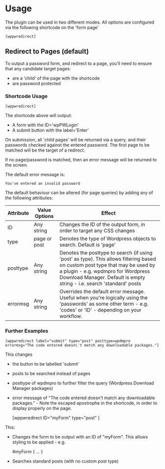 # Usage

The plugin can be used in two different modes.  All options are configured via the following shortcode on the 'form page'

    [wppwredirect]

## Redirect to Pages (default)

To output a password form, and redirect to a page, you'll need to ensure that any candidate target pages:

- are a 'child' of the page with the shortcode
- are password protected

### Shortcode Usage

    [wppwredirect]

The shortcode above will output:

- A form with the ID='wpPWLogin'
- A submit button with the label='Enter'

On submission, all 'child pages' will be returned via a query, and their passwords checked against the entered password.  The first page to be matched will be the target of a redirect.  

If no page/password is matched, then an error message will be returned to the screen.  

The default error message is:

    You've entered an invalid password

The default behaviour can be altered (for page queries) by adding any of the following attributes:

|Attribute|Value Options|Effect|
|---------|-------------|------|
|ID       |Any string   |Changes the ID of the output form, in order to target any CSS changes |
|type   | page or post |Denotes the type of Wordpress objects to search.  Default is 'page' |
|posttype| Any string |Denotes the posttype to search (if using 'post' as type).  This allows filtering based on custom post type that may be used by a plugin - e.g. wpdmpro for Wordpress Download Manager.  Default is empty string - i.e. search 'standard' posts |
|errormsg|Any string |Overrides the default error message.  Useful when you're logically using the 'passwords' as some other term - e.g. 'codes' or 'ID' - depending on your workflow. |

### Further Examples

    [wppwredirect label="submit" type="post" posttype=wpdmpro errormsg="The code entered doesn\'t match any downloadable packages."]

This changes 
- the button to be labelled 'submit'
- posts to be searched instead of pages
- posttype of wpdmpro to further filter the query (Wordpress Download Manager packages)
- error message of "The code entered doesn't match any downloadable packages."  - Note the escaped apostrophe in the shortcode, in order to display properly on the page.

    [wppwredirect ID="myForm" type="post" ]

This:

- Changes the form to be output with an ID of "myForm".  This allows styling to be applied - e.g. 

    #myForm { ... }
- Searches standard posts (with no custom post type)